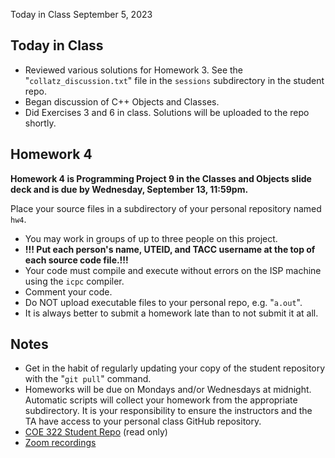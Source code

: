 Today in Class September 5, 2023

## Today in Class 

* Reviewed various solutions for Homework 3. See the "`collatz_discussion.txt`" file in the `sessions` subdirectory in the student repo.
* Began discussion of C++ Objects and Classes.  
* Did Exercises 3 and 6 in class.   Solutions will be uploaded to the repo shortly. 

## Homework 4

**Homework 4 is Programming Project 9 in the Classes and Objects slide deck and is due by Wednesday, September 13, 11:59pm.** 

Place your source files in a subdirectory of your personal repository named `hw4`.  

* You may work in groups of up to three people on this project.  
* **!!! Put each person's name, UTEID, and TACC username at the top of each source code file.!!!** 
* Your code must compile and execute without errors on the ISP machine using the `icpc` compiler.  
* Comment your code.
* Do NOT upload executable files to your personal repo, e.g. "`a.out`".
* It is always better to submit a homework late than to not submit it at all.

## Notes

* Get in the habit of regularly updating your copy of the student repository with the "`git pull`" command.
* Homeworks will be due on Mondays and/or Wednesdays at midnight.  Automatic scripts will collect your homework from the appropriate subdirectory.  It is your responsibility to ensure the instructors and the TA have access to your personal class GitHub repository.
* [COE 322 Student Repo](https://github.com/TACC/coe322fall2023) (read only)
* [Zoom recordings](https://utexas.instructure.com/courses/1370834/external_tools/92539)

